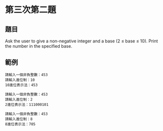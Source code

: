# 第三次第二題
## 題目
Ask the user to give a non-negative integer and a base (2 ≤ base ≤ 10).
Print the number in the specified base.
## 範例
```
請輸入一個非負整數：453
請輸入進位制：10
10進位表示法：453
```
```
請輸入一個非負整數：453
請輸入進位制：2
2進位表示法：111000101
```
```
請輸入一個非負整數：453
請輸入進位制：8
8進位表示法：705
```
